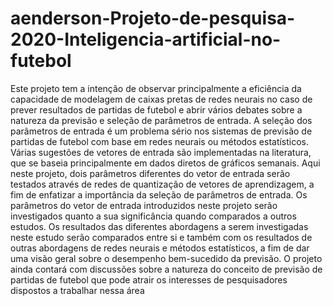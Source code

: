# aenderson-Projeto-de-pesquisa-2020-Inteligencia-artificial-no-futebol
Este projeto tem a intenção de observar principalmente a eficiência da capacidade de modelagem de caixas pretas de redes neurais no caso de prever resultados de partidas de futebol e abrir vários debates sobre a natureza da previsão e seleção de parâmetros de entrada. A seleção dos parâmetros de entrada é um problema sério nos sistemas de previsão de partidas de futebol com base em redes neurais ou métodos estatísticos. Várias sugestões de vetores de entrada são implementadas na literatura, que se baseia principalmente em dados diretos de gráficos semanais. Aqui neste projeto, dois parâmetros diferentes do vetor de entrada serão testados através de redes de quantização de vetores de aprendizagem, a fim de enfatizar a importância da seleção de parâmetros de entrada. Os parâmetros do vetor de entrada introduzidos neste projeto serão investigados quanto a sua significância quando comparados a outros estudos. Os resultados das diferentes abordagens a serem investigadas neste estudo serão comparados entre si e também com os resultados de outras abordagens de redes neurais e métodos estatísticos, a fim de dar uma visão geral sobre o desempenho bem-sucedido da previsão. O projeto ainda contará com discussões sobre a natureza do conceito de previsão de partidas de futebol que pode atrair os interesses de pesquisadores dispostos a trabalhar nessa área

